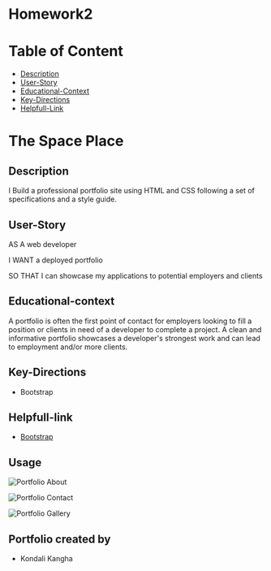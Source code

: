 # Homework2
# Table of Content

- [Description](#Description)
- [User-Story](#User-Story)
- [Educational-Context](#Educational-context)
- [Key-Directions](#Key-Directions)
- [Helpfull-Link](#Helpfull-link)

# The Space Place

## Description

 I Build a professional portfolio site using HTML and CSS following a set of specifications and a style guide.

## User-Story

AS A web developer

I WANT a deployed portfolio

SO THAT I can showcase my applications to potential employers and clients

## Educational-context

A portfolio is often the first point of contact for employers looking to fill a position or clients in need of a developer to complete a project. A clean and informative portfolio showcases a developer's strongest work and can lead to employment and/or more clients.

## Key-Directions

- Bootstrap


## Helpfull-link

- [Bootstrap](https://getbootstrap.com/docs/4.3/getting-started/introduction/)

## Usage

 ![Portfolio About](./Assets/Images/portfolio-about-me.png)

 ![Portfolio Contact](./Assets/Images/portfolio-contact.png)

 ![Portfolio Gallery](./Assets/Images/portfolio-gallery.png)

## Portfolio created by

- Kondali Kangha